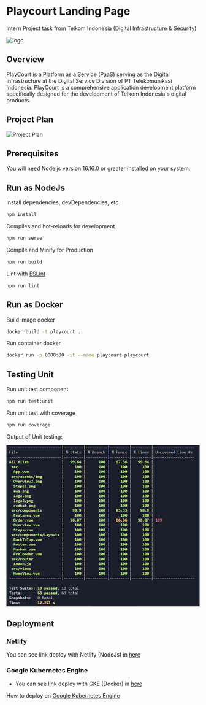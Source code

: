 # Playcourt Landing Page

Intern Project task from Telkom Indonesia (Digital Infrastructure & Security)

![logo](https://gitlab.playcourt.id/hibrizys/web-landing-page-playcourt/-/raw/master/src/assets/img/logo.png)

## Overview

[PlayCourt](https://playcourt.id/) is a Platform as a Service (PaaS) serving as the Digital Infrastructure at the Digital Service Division of PT Telekomunikasi Indonesia. PlayCourt is a comprehensive application development platform specifically designed for the development of Telkom Indonesia's digital products.

## Project Plan

![Project Plan](https://gitlab.playcourt.id/hibrizys/web-landing-page-playcourt/-/raw/master/src/assets/img/documentation/Project_Plan.png)

## Prerequisites

You will need [Node.js](https://nodejs.org/ja/blog/release/v16.16.0) version 16.16.0 or greater installed on your system.

## Run as NodeJs

Install dependencies, devDependencies, etc
```sh
npm install
```

Compiles and hot-reloads for development
```sh
npm run serve
```

Compile and Minify for Production
```sh
npm run build
```

Lint with [ESLint](https://eslint.org/)
```sh
npm run lint
```

## Run as Docker

Build image docker
```sh
docker build -t playcourt .
```

Run container docker    
```sh
docker run -p 8080:80 -it --name playcourt playcourt
```

## Testing Unit

Run unit test component
```sh
npm run test:unit
```

Run unit test with coverage
```sh
npm run coverage
```

Output of Unit testing:

![Output Testing](src/assets/img/documentation/Testing.png)

## Deployment

### Netlify

You can see link deploy with Netlify (NodeJs) in [here](https://playcourt.netlify.app/)

### Google Kubernetes Engine

- You can see link deploy with GKE (Docker) in [here](http://34.128.94.126/#/)

How to deploy on [Google Kubernetes Engine](k8s/deploy.md)


